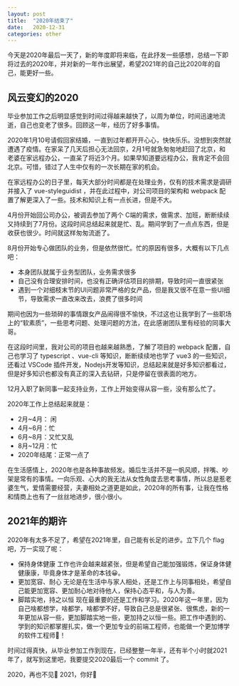 ```yaml
---
layout: post
title:  "2020年结束了"
date:   2020-12-31
categories: other
---
```


今天是2020年最后一天了，新的年度即将来临，在此抒发一些感想，总结一下即将过去的2020年，并对新的一年作出展望，希望2021年的自己比2020年的自己，能更好一些。


## 风云变幻的2020
毕业参加工作之后明显感觉到时间过得越来越快了，以周为单位，时间迅速地流逝，自己也变老了很多。回顾这一年，经历了好多事情。

2020年1月10号请假回家结婚，一直到过年都开开心心，快快乐乐。没想到突然就遭遇了疫情。在家呆了几天后担心无法回京，2月1号就急匆匆地赶回了北京，和老婆在家远程办公，一直呆了将近3个月。如果早知道要远程办公，我肯定不会回北京。可惜，错过了人生中仅有的一次长期在家的机会。

在家远程办公的日子里，每天大部分时间都是在处理业务，仅有的技术需求是调研并接入了 vue-styleguidist ，并在此过程中，对公司项目的架构和 webpack 配置了解更深入了一些。技术和知识上有一点长进，但是不大。

4月份开始回公司办公，被调去参加了两个 C端的需求，做需求、加班，断断续续又持续到了7月份。这段时间总结起来就是忙、乱。期间学到了一点点东西，但是收获也很少。时间就这样匆匆流逝了。

8月份开始专心做团队的业务，但是依然很忙。忙的原因有很多，大概有以下几点吧：
- 本身团队就属于业务型团队，业务需求很多
- 自己没有合理安排时间，也没有正确评估项目的排期，导致时间一直很紧张
- 遇到一个对细枝末节的UI问题非常严格的女产品，但是我又很不在意一些UI细节，导致需求一直改来改去，浪费了很多时间

期间也因为一些琐碎的事情跟女产品闹得很不愉快，不过这也让我学到了一些职场上的“软素质”，一些思考问题、处理问题的方法，在此感谢团队里有经验的同事大哥。

在这段时间里，我对公司的项目也越来越熟悉，了解了项目的 webpack 配置，自己也学习了 typescript 、vue-cli 等知识，断断续续地也学了 vue3 的一些知识，还看过 VSCode 插件开发，Nodejs开发等知识，总结起来就是好多知识都看过，但是好多知识也都没有真正的深入去钻研，只是停留在很表面的地方。

12月入职了新同事一起支持业务，工作上开始变得从容一些，没有那么忙了。

2020年工作上总结起来就是：
- 2月~4月： 闲 
- 4月~6月：忙
- 6月~8月：又忙又乱
- 8月~12月：忙 
- 2020年结尾：正常一点了

在生活感情上，2020年也是各种事故频发。婚后生活并不是一帆风顺，拌嘴、吵架是常有的事情。一向乐观、心大的我无法从女性角度去思考事情，所以总是惹老婆生气，爱情需要经营，夫妻相处之道更是如此，2020年的所有事，让我在性格和情商上也有了一丝丝地进步，很小很小。

## 2021年的期许
2020年有太多不足了，希望在2021年里，自己能有长足的进步。立下几个 flag 吧，万一实现了呢：
- 保持身体健康
    工作也许会越来越紧张，但是希望自己能加强锻炼，保证身体健健康康，毕竟身体才是革命的本钱😀。
- 更加宽容、耐心
    无论是在生活中与家人相处，还是工作上与同事相处，希望自己能更加宽容、更加耐心地对待他人，保持心态平和，与人为善。
- 脚踏实地，持之以恒
    现在最重要的还是工作和学习。2020年这一年里，因为自己啥都想学，啥都学，啥都学不好，导致自己总是很紧张、很焦虑，新的一年更加从容一些，更加脚踏实地一些，更加持之以恒一些。把工作中遇到的、学到的知识都掌握扎实，做一个更加专业的前端工程师，也能做一个更加博学的软件工程师💪！

时间过得真快，从毕业参加工作到现在，已经整整一年半，还有半个小时就2021年了，就写到这里吧，我要提交2020最后一个 commit 了。

2020，再也不见👋
2021，你好🤝
